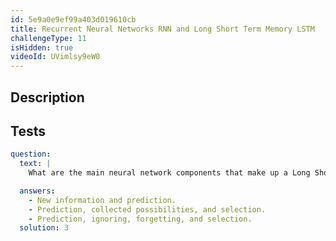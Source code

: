 ```yaml
---
id: 5e9a0e9ef99a403d019610cb
title: Recurrent Neural Networks RNN and Long Short Term Memory LSTM
challengeType: 11
isHidden: true
videoId: UVimlsy9eW0
---
```


## Description
<section id='description'>
</section>

## Tests
<section id='tests'>

```yml
question:
  text: |
    What are the main neural network components that make up a Long Short Term Memory network?

  answers:
    - New information and prediction.
    - Prediction, collected possibilities, and selection.
    - Prediction, ignoring, forgetting, and selection.
  solution: 3
```

</section>

